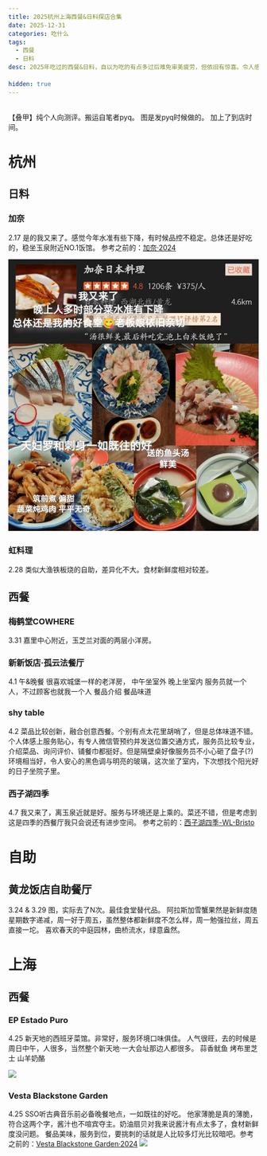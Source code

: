 ```yaml
---
title: 2025杭州上海西餐&日料探店合集
date: 2025-12-31
categories: 吃什么
tags:
  - 西餐
  - 日料
desc: 2025年吃过的西餐&日料，自以为吃的有点多过后难免审美疲劳，但依旧有惊喜。令人感动的是，在餐品同质化之风下，依旧有店在坚持自己的特色，真正打动我的也是对品质的坚守与主厨的匠心。

hidden: true
---
```


<br>
【叠甲】纯个人向测评。搬运自笔者pyq。
图是发pyq时候做的。
加上了到店时间。
<br>



# 杭州

## 日料
### 加奈

2.17
是的我又来了。感觉今年水准有些下降，有时候品控不稳定。总体还是好吃的，稳坐玉泉附近NO.1饭馆。
参考之前的：[加奈·2024](../24日料#加奈)

<img src="https://raw.githubusercontent.com/yukinoshitasherry/qycf_picbed/main/img/e03f5d5f635f047e2cca91cb827001e.jpg">

### 虹料理

2.28
类似大渔铁板烧的自助，差异化不大。食材新鲜度相对较差。



## 西餐

### 梅鹤堂COWHERE

3.31
嘉里中心附近，玉芝兰对面的两层小洋房。


### 新新饭店·孤云法餐厅

4.1 午&晚餐
很喜欢城堡一样的老洋房，
中午坐室外
晚上坐室内
服务员就一个人，不过顾客也就我一个人
餐品介绍
餐品味道

### shy table

4.2
菜品比较创新，融合创意西餐。个别有点太花里胡哨了，但是总体味道不错。
个人体感上服务贴心，有专人微信管预约并发送位置交通方式，服务员比较专业，介绍菜品、询问评价、铺餐巾都挺好。但是隔壁桌好像服务员不小心砸了盘子(?)
环境相当好，令人安心的黑色调与明亮的玻璃，这次坐了室内，下次想找个阳光好的日子坐院子里。





### 西子湖四季

4.7
我又来了，离玉泉近就是好。服务与环境还是上乘的。菜还不错，但是考虑到这是四季的西餐厅我只会说还有进步空间。
参考之前的：[西子湖四季-WL-Bristo](../24西餐#西子湖四季-WL-Bristo)

# 自助

## 黄龙饭店自助餐厅

3.24 & 3.29 图，实际去了N次。最佳食堂替代品。
阿拉斯加雪蟹果然是新鲜度随星期数字递减，周一好于周五，虽然整体都新鲜度不怎么样，周一勉强拉丝，周五直接一坨。
喜欢春天的中庭园林，曲桥流水，绿意盎然。




# 上海

## 西餐

### EP Estado Puro

4.25
新天地的西班牙菜馆。非常好，服务环境口味俱佳。
人气很旺，去的时候是周日中午，人很多，当然整个新天地·一大会址那边人都很多。
蒜香鱿鱼
烤布里芝士
山羊奶酪

<img src="https://raw.githubusercontent.com/YukinoshitaSherry/qycf_picbed/main/img/388e044c56e984897bd1d52dbe44e3f.jpg">
<br>

### Vesta Blackstone Garden

4.25
SSO听古典音乐前必备晚餐地点，一如既往的好吃。
他家薄脆是真的薄脆，符合这两个字，酱汁也不喧宾夺主。奶油扇贝对我来说酱汁有点太多了，食材新鲜度没问题。
餐品美味，服务到位，要挑刺的话就是人比较多灯光比较暗吧。参考之前的：[Vesta Blackstone Garden·2024](../24西餐#Vesta-blackstone)
<img src="https://raw.githubusercontent.com/yukinoshitasherry/qycf_picbed/main/img/7c1f87154716f0fda39629870fdb32d.jpg">
<br>


